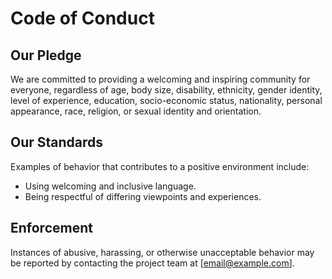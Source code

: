# Code of Conduct

## Our Pledge
We are committed to providing a welcoming and inspiring community for everyone, regardless of age, body size, disability, ethnicity, gender identity, level of experience, education, socio-economic status, nationality, personal appearance, race, religion, or sexual identity and orientation.

## Our Standards
Examples of behavior that contributes to a positive environment include:
- Using welcoming and inclusive language.
- Being respectful of differing viewpoints and experiences.

## Enforcement
Instances of abusive, harassing, or otherwise unacceptable behavior may be reported by contacting the project team at [email@example.com].
